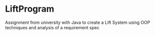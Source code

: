 # LiftProgram
Assignment from university with Java to create a Lift System using OOP techniques and analysis of a requirement spec
